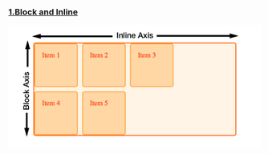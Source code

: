 ### [1.Block and Inline](https://developer.mozilla.org/en-US/docs/Web/CSS/CSS_Grid_Layout/CSS_Grid_Logical_Values_and_Writing_Modes#block_and_inline)

![image-20211209192253889](../../../../image/image-20211209192253889.png)